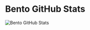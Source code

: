 # Bento GitHub Stats
![Bento GitHub Stats](https://firebasestorage.googleapis.com/v0/b/smartkaksha-fe32c.appspot.com/o/opbento2%2Fbento_1730476066864.png?alt=media&token=5f1bad72-aecb-4886-b614-68a5ba9acc04)
